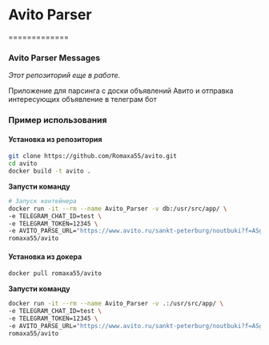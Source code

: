 # Avito Parser
=============

### Avito Parser Messages

_Этот репозиторий еще в работе._  

Приложение для парсинга с доски объявлений Авито и отправка интересующих объявление в телеграм бот

### Пример использования


####  Установка из репозитория
```sh
git clone https://github.com/Romaxa55/avito.git
cd avito
docker build -t avito .
```

**Запусти команду**
```sh
# Запуск контейнера
docker run -it --rm --name Avito_Parser -v db:/usr/src/app/ \
-e TELEGRAM_CHAT_ID=test \
-e TELEGRAM_TOKEN=12345 \
-e AVITO_PARSE_URL="https://www.avito.ru/sankt-peterburg/noutbuki?f=ASgCAQECAUDwvA0UiNI0AUXGmgwWeyJmcm9tIjo1MDAsInRvIjo1MDAwfQ&user=1" \
romaxa55/avito
```


####  Установка из докера

```sh
docker pull romaxa55/avito
```

**Запусти команду**
```sh
docker run -it --rm --name Avito_Parser -v .:/usr/src/app/ \
-e TELEGRAM_CHAT_ID=test \
-e TELEGRAM_TOKEN=12345 \
-e AVITO_PARSE_URL="https://www.avito.ru/sankt-peterburg/noutbuki?f=ASgCAQECAUDwvA0UiNI0AUXGmgwWeyJmcm9tIjo1MDAsInRvIjo1MDAwfQ&user=1" \
romaxa55/avito
```

<!--  -e TELEGRAM_CHAT_ID=test -e TELEGRAM_TOKEN=12345 -e AVITO_PARSE_URL="https://www.avito.ru/sankt-peterburg/noutbuki?f=ASgCAQECAUDwvA0UiNI0AUXGmgwWeyJmcm9tIjo1MDAsInRvIjo1MDAwfQ&user=1" -->
